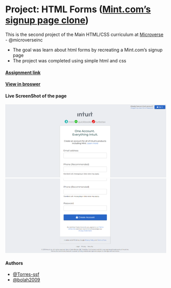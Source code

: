 # Project: HTML Forms ([Mint.com’s signup page clone](https://wwws.mint.com/login.event?task=S))

This is the second project of the Main HTML/CSS curriculum at [Microverse](https://www.microverse.org/) - @microverseinc
* The goal was learn about html forms by recreating a Mint.com’s signup page 
* The project was completed using simple html and css 

#### [Assignment link](https://www.theodinproject.com/courses/html5-and-css3/lessons/html-forms)

#### [View in broswer](https://bolah2009.github.io/mint-clone)

#### Live ScreenShot of the page
![ScreenShot 1](assets/mint-clone1.png)
![ScreenShot 1](assets/mint-clone2.png)


#### Authors

* [@Torres-ssf](https://github.com/Torres-ssf)
* [@bolah2009](https://github.com/bolah2009/)
